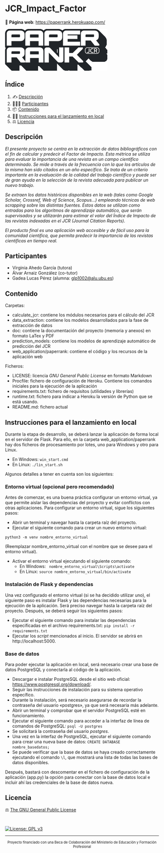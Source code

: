 # JCR_Impact_Factor

🔗 **Página web**: https://paperrank.herokuapp.com/

![Logo de Paperrank](./web_application/paperrank/static/images/logo_bl.png)

## Índice
1. ✍ [Descripción](#descripción)
2. 👨‍👩‍👧 [Participantes](#participantes)
3. 📦 [Contenido](#contenido)
4. 👨‍💻 [Instrucciones para el lanzamiento en local](#instrucciones-para-el-lanzamiento-en-local)
5. ⚖  [Licencia](#licencia)

## Descripción 
_El presente proyecto se centra en la extracción de datos bibliográficos con el fin de calcular y predecir el Factor de Impacto. Esta métrica se utiliza para evaluar la importancia de una revista en un campo científico determinado. Se mide a través de la frecuencia con la que los artículos de la misma han sido citados en un año específico. Se trata de un criterio importante en la evaluación de la calidad del trabajo científico y puede ser de gran ayuda en la selección de la revista adecuada para publicar un nuevo trabajo._

_Se extraen los datos históricos disponibles en la web (tales como Google Scholar, Crossref, Web of Science, Scopus...) empleando técnicas de web scrapping sobre las distintas fuentes. Estos datos se utilizan como entradas para los algoritmos de aprendizaje automático, que serán supervisados y se utilizarán para estimar el valor del Índice de Impacto de las revistas indexadas en el JCR (Journal Citation Reports)._

_El producto final es una aplicación web accesible y de fácil uso para la comunidad científica, que permita predecir la importancia de las revistas científicas en tiempo real._

## Participantes 
* Virginia Ahedo García (tutora)
* Álvar Arnaiz González (co-tutor)
* Gadea Lucas Pérez (alumna: glp1002@alu.ubu.es)

## Contenido 
Carpetas:
* calculate_jcr: contiene los módulos necesarios para el cálculo del JCR
* data_extraction: contiene los modelos desarrollados para la fase de extracción de datos
* doc: contiene la documentación del proyecto (memoria y anexos) en formato LaTex y PDF
* prediction_models: contiene los modelos de aprendizaje automático de predicción del JCR
* web_application/paperrank: contiene el código y los recursos de la aplicación web

Ficheros:
* LICENSE: licencia _GNU General Public License_ en formato Markdown
* Procfile: fichero de configuración de Heroku. Contiene los comandos iniciales para la ejecución de la aplicación
* requirements.txt: fichero de requisitos (utilidades y librerías)
* runtime.txt: fichero para indicar a Heroku la versión de Python que se está usando.
* README.md: fichero actual

## Instrucciones para el lanzamiento en local 
Durante la etapa de desarrollo, se deberá lanzar la aplicación de forma local en el servidor de Flask. Para ello, en la carpeta web_application/paperrank hay dos ficheros de procesamiento por lotes, uno para Windows y otro para Linux.
* En Windows: ```win_start.cmd```
* En Linux: ```./lin_start.sh```

Algunos detalles a tener en cuenta son los siguientes:
### Entorno virtual (opcional pero recomendado)
Antes de comenzar, es una buena práctica configurar un entorno virtual, ya que permite aislar las dependencias del proyecto y evitar conflictos con otras aplicaciones. Para configurar un entorno virtual, sigue los siguientes pasos:
* Abrir un terminal y navegar hasta la carpeta raíz del proyecto.
* Ejecutar el siguiente comando para crear un nuevo entorno virtual:
```
python3 -m venv nombre_entorno_virtual
```
(Reemplazar nombre_entorno_virtual con el nombre que se desee para el entorno virtual).
* Activar el entorno virtual ejecutando el siguiente comando:
  - En Windows:
  ``` nombre_entorno_virtual\Scripts\activate```
  - En Linux:
  ``` source nombre_entorno_virtual/bin/activate ```
### Instalación de Flask y dependencias
Una vez configurado el entorno virtual (si se ha decidido utilizar uno), el siguiente paso es instalar Flask y las dependencias necesarias para la ejecución de la aplicación. Será preciso navegar hasta la carpeta raíz del proyecto. Después, se deberá seguir los siguientes pasos:
* Ejecutar el siguiente comando para instalar las dependencias especificadas en el archivo requirements.txt:
```pip install -r requirements.txt```
* Ejecutar los _script_ mencionados al inicio. El servidor se abrirá en http://localhost:5000.
### Base de datos
Para poder ejecutar la aplicación en local, será necesario crear una base de datos PostgreSQL y conectarla al código de la aplicación.
* Descargar e instalar PostgreSQL desde el sitio web oficial: https://www.postgresql.org/download/.
* Seguir las instrucciones de instalación para su sistema operativo específico.
* Durante la instalación, será necesario asegurarse de recordar la contraseña del usuario «postgres», ya que será necesaria más adelante.
* Abrir un terminal y comprobar que el servidor PostgreSQL esté en funcionamiento.
* Ejecutar el siguiente comando para acceder a la interfaz de línea de comandos de PostgreSQL:
```psql -U postgres```
* Se solicitará la contraseña del usuario _postgres_.
* Una vez en la interfaz de PostgreSQL, ejecutar el siguiente comando para crear una nueva base de datos:
``` CREATE DATABASE nombre_basedatos; ```
* Se puede verificar que la base de datos se haya creado correctamente ejecutando el comando ```\l```, que mostrará una lista de todas las bases de datos disponibles.

Después, bastará con descomentar en el fichero de configuración de la aplicación (app.py) la opción para conectar con la base de datos local e incluir ahí las credenciales de la base de datos nueva.



## Licencia
⚖ [The GNU General Public License](https://www.gnu.org/licenses/)

</br>

[![License: GPL v3](https://img.shields.io/badge/License-GPLv3-purple.svg)](https://www.gnu.org/licenses/gpl-3.0)

---

<div align="center">
  <p align="center" style="font-size:0.8em">Proyecto financiado con una Beca de Colaboración del Ministerio de Educación y Formación Profesional</p>
</div>
